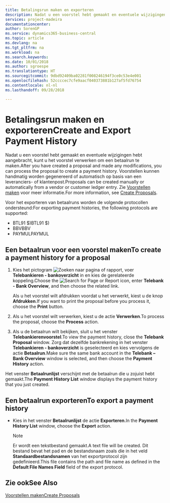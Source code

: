 ```yaml
---
title: Betalingsrun maken en exporteren
description: Nadat u een voorstel hebt gemaakt en eventuele wijzigingen hebt aangebracht, kunt u het voorstel verwerken om een betaalrun te maken. Voorstellen kunnen handmatig worden gegenereerd of automatisch op basis van een leveranciers- of klantenpost.
services: project-madeira
documentationcenter: 
author: SorenGP
ms.service: dynamics365-business-central
ms.topic: article
ms.devlang: na
ms.tgt_pltfrm: na
ms.workload: na
ms.search.keywords: 
ms.date: 10/01/2018
ms.author: sgroespe
ms.translationtype: HT
ms.sourcegitcommit: 9dbd92409ba02281f008246194f3ce0c53e4e001
ms.openlocfilehash: 52ccccec7cfe9aacf040373881b127af5fd76754
ms.contentlocale: nl-nl
ms.lasthandoff: 09/28/2018

---
```

# <a name="create-and-export-payment-history"></a><span data-ttu-id="abb15-104">Betalingsrun maken en exporteren</span><span class="sxs-lookup"><span data-stu-id="abb15-104">Create and Export Payment History</span></span>
<span data-ttu-id="abb15-105">Nadat u een voorstel hebt gemaakt en eventuele wijzigingen hebt aangebracht, kunt u het voorstel verwerken om een betaalrun te maken.</span><span class="sxs-lookup"><span data-stu-id="abb15-105">After you have created a proposal and made any modifications, you can process the proposal to create a payment history.</span></span> <span data-ttu-id="abb15-106">Voorstellen kunnen handmatig worden gegenereerd of automatisch op basis van een leveranciers- of klantenpost.</span><span class="sxs-lookup"><span data-stu-id="abb15-106">Proposals can be created manually or automatically from a vendor or customer ledger entry.</span></span> <span data-ttu-id="abb15-107">Zie [Voorstellen maken](how-to-create-proposals.md) voor meer informatie.</span><span class="sxs-lookup"><span data-stu-id="abb15-107">For more information, see [Create Proposals](how-to-create-proposals.md).</span></span>  

 <span data-ttu-id="abb15-108">Voor het exporteren van betaalruns worden de volgende protocollen ondersteund:</span><span class="sxs-lookup"><span data-stu-id="abb15-108">For exporting payment histories, the following protocols are supported:</span></span>  

- <span data-ttu-id="abb15-109">BTL91 $)</span><span class="sxs-lookup"><span data-stu-id="abb15-109">BTL91 $)</span></span>  
- <span data-ttu-id="abb15-110">BBV</span><span class="sxs-lookup"><span data-stu-id="abb15-110">BBV</span></span>  
- <span data-ttu-id="abb15-111">PAYMUL</span><span class="sxs-lookup"><span data-stu-id="abb15-111">PAYMUL</span></span>  

## <a name="to-create-a-payment-history-for-a-proposal"></a><span data-ttu-id="abb15-112">Een betaalrun voor een voorstel maken</span><span class="sxs-lookup"><span data-stu-id="abb15-112">To create a payment history for a proposal</span></span>  

1.  <span data-ttu-id="abb15-113">Kies het pictogram ![Zoeken naar pagina of rapport](../../media/ui-search/search_small.png "pictogram Zoeken naar pagina of rapport"), voer **Telebankieren - bankoverzicht** in en kies de gerelateerde koppeling.</span><span class="sxs-lookup"><span data-stu-id="abb15-113">Choose the ![Search for Page or Report](../../media/ui-search/search_small.png "Search for Page or Report icon") icon, enter **Telebank - Bank Overview**, and then choose the related link.</span></span>  

    <span data-ttu-id="abb15-114">Als u het voorstel wilt afdrukken voordat u het verwerkt, kiest u de knop **Afdrukken**.</span><span class="sxs-lookup"><span data-stu-id="abb15-114">If you want to print the proposal before you process it, choose the **Print** button.</span></span>  

2.  <span data-ttu-id="abb15-115">Als u het voorstel wilt verwerken, kiest u de actie **Verwerken**.</span><span class="sxs-lookup"><span data-stu-id="abb15-115">To process the proposal, choose the **Process** action.</span></span>  
3.  <span data-ttu-id="abb15-116">Als u de betaalrun wilt bekijken, sluit u het venster **Telebankierenvoorstel**.</span><span class="sxs-lookup"><span data-stu-id="abb15-116">To view the payment history, close the **Telebank Proposal** window.</span></span> <span data-ttu-id="abb15-117">Zorg dat dezelfde bankrekening in het venster **Telebankieren - bankoverzicht** is geselecteerd en kies vervolgens de actie **Betaalrun**.</span><span class="sxs-lookup"><span data-stu-id="abb15-117">Make sure the same bank account in the **Telebank – Bank Overview** window is selected, and then choose the **Payment History** action.</span></span>  

<span data-ttu-id="abb15-118">Het venster **Betaalrunlijst** verschijnt met de betaalrun die u zojuist hebt gemaakt.</span><span class="sxs-lookup"><span data-stu-id="abb15-118">The **Payment History List** window displays the payment history that you just created.</span></span>  

## <a name="to-export-a-payment-history"></a><span data-ttu-id="abb15-119">Een betaalrun exporteren</span><span class="sxs-lookup"><span data-stu-id="abb15-119">To export a payment history</span></span>  

- <span data-ttu-id="abb15-120">Kies in het venster **Betaalrunlijst** de actie **Exporteren**.</span><span class="sxs-lookup"><span data-stu-id="abb15-120">In the **Payment History List** window, choose the **Export** action.</span></span>  

    > [!NOTE]  
    >  <span data-ttu-id="abb15-121">Er wordt een tekstbestand gemaakt.</span><span class="sxs-lookup"><span data-stu-id="abb15-121">A text file will be created.</span></span> <span data-ttu-id="abb15-122">Dit bestand bevat het pad en de bestandsnaam zoals die in het veld **Standaardbestandsnamen** van het exportprotocol zijn gedefinieerd.</span><span class="sxs-lookup"><span data-stu-id="abb15-122">This file contains the path and file name as defined in the **Default File Names Field** field of the export protocol.</span></span>  

## <a name="see-also"></a><span data-ttu-id="abb15-123">Zie ook</span><span class="sxs-lookup"><span data-stu-id="abb15-123">See Also</span></span>  
 [<span data-ttu-id="abb15-124">Voorstellen maken</span><span class="sxs-lookup"><span data-stu-id="abb15-124">Create Proposals</span></span>](how-to-create-proposals.md)

